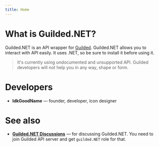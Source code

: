 ```yaml
---
title: Home
---
```


# What is Guilded.NET?

Guilded.NET is an API wrapper for [Guilded](https://guilded.gg). Guilded.NET allows you to interact with API easily. It uses .NET, so be sure to install it before using it.

<blockquote class="note">
    <p> It's currently using undocumented and unsupported API. Guilded developers will not help you in any way, shape or form.</p>
</blockquote>

# Developers

- **IdkGoodName** — founder, developer, icon designer

# See also

- **[Guilded.NET Discussions](https://www.guilded.gg/guilded-api/groups/aDk5j9Jz/channels/8c247143-2009-415b-ab99-97912c0685bc/announcements)** — for discussing Guilded.NET. You need to join Guilded API server and get `guilded.NET` role for that.